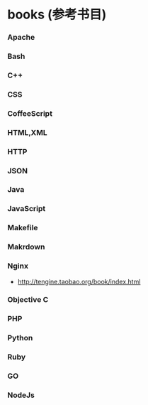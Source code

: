 books (参考书目)
=====

### Apache

### Bash

### C++

### CSS

### CoffeeScript

### HTML,XML

### HTTP

### JSON

### Java

### JavaScript

### Makefile

### Makrdown

### Nginx
  * http://tengine.taobao.org/book/index.html

### Objective C

### PHP

### Python

### Ruby

### GO

### NodeJs


